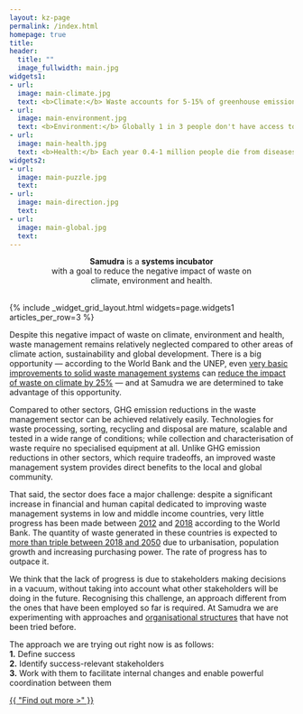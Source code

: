 ```yaml
---
layout: kz-page
permalink: /index.html
homepage: true
title: 
header:
  title: ""
  image_fullwidth: main.jpg
widgets1:
- url: 
  image: main-climate.jpg
  text: <b>Climate:</b> Waste accounts for 5-15% of greenhouse emissions. Main effects of mismanaged waste on climate include methane from landfills/dumpsites, black carbon from open burning of waste and damage to natural CO2 sinks (oceans, soils and plants). 
- url: 
  image: main-environment.jpg
  text: <b>Environment:</b> Globally 1 in 3 people don't have access to waste collection services. The least known effect of these >500 million tonnes of mismanaged waste per year (25% of total MSW) is an increase in ground-level ozone, which is toxic to life.
- url:
  image: main-health.jpg
  text: <b>Health:</b> Each year 0.4-1 million people die from diseases directly related to mismanaged waste. Main effects of mismanaged waste on health include air pollution, contaminated drinking water and disease-bearing mosquitoes breeding in waste.
widgets2:
- url: 
  image: main-puzzle.jpg
  text: 
- url: 
  image: main-direction.jpg
  text: 
- url:
  image: main-global.jpg
  text: 
---
```


<center>
<p class="teaser"><b>Samudra</b> is a <b>systems incubator</b><br>with a goal to reduce the negative impact of waste on<br>climate, environment and health.</p>
</center>
<br>
{% include _widget_grid_layout.html widgets=page.widgets1 articles_per_row=3 %}

Despite this negative impact of waste on climate, environment and health, waste management remains relatively neglected compared to other areas of climate action, sustainability and global development. There is a big opportunity &mdash; according to the World Bank and the UNEP, even [very basic improvements to solid waste management systems](https://www.uncclearn.org/wp-content/uploads/library/unep23092015.pdf) can [reduce the impact of waste on climate by 25%](https://openknowledge.worldbank.org/handle/10986/30317) &mdash; and at Samudra we are determined to take advantage of this opportunity. 

Compared to other sectors, GHG emission reductions in the waste management sector can be achieved relatively easily. 
Technologies for waste processing, sorting, recycling and disposal are mature, scalable and tested in a wide range of conditions; while collection and characterisation of waste require no specialised equipment at all. 
Unlike GHG emission reductions in other sectors, which require tradeoffs, an improved waste management system provides direct benefits to the local and global community.

That said, the sector does face a major challenge: despite a significant increase in financial and human capital dedicated to improving waste management systems in low and middle income countries, very little progress has been made between [2012](https://openknowledge.worldbank.org/handle/10986/17388) and [2018](https://openknowledge.worldbank.org/handle/10986/30317) according to the World Bank.
The quantity of waste generated in these countries is expected to [more than triple between 2018 and 2050](https://openknowledge.worldbank.org/handle/10986/30317) due to urbanisation, population growth and increasing purchasing power.
The rate of progress has to outpace it.

We think that the lack of progress is due to stakeholders making decisions in a vacuum, without taking into account what other stakeholders will be doing in the future. 
Recognising this challenge, an approach different from the ones that have been employed so far is required. 
At Samudra we are experimenting with approaches and [organisational structures](/team/) that have not been tried before.

The approach we are trying out right now is as follows:<br>
**1.** Define success<br>
**2.** Identify success-relevant stakeholders<br>
**3.** Work with them to facilitate internal changes and enable powerful coordination between them<br>

<div class="row t60 b60">
  <div class="small-12 text-center columns">
    <a class="button large radius" href="/about/">{{ "Find out more >" }}</a>
  </div>
</div>
